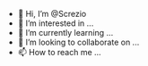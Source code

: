 - 👋 Hi, I’m @Screzio
- 👀 I’m interested in ...
- 🌱 I’m currently learning ...
- 💞️ I’m looking to collaborate on ...
- 📫 How to reach me ...

<!---
Screzio/Screzio is a ✨ special ✨ repository because its `README.md` (this file) appears on your GitHub profile.
You can click the Preview link to take a look at your changes.
--->
